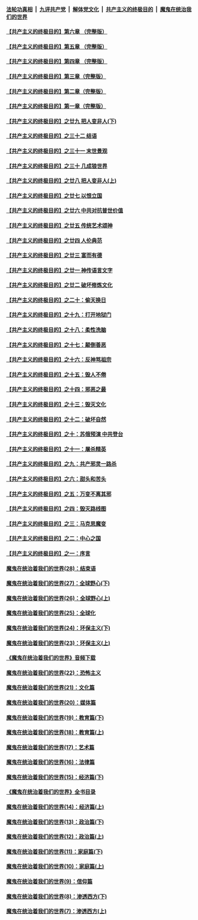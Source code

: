 ####  [法轮功真相](../../../../basic/blob/master/README.md?t=06112331) &nbsp;|&nbsp; [九评共产党](../../../../9ping.md/blob/master/README.md?t=06112331) &nbsp;|&nbsp; [解体党文化](../../../../jtdwh.md/blob/master/README.md?t=06112331)  &nbsp;|&nbsp; [共产主义的终极目的](../../../../gczydzjmd.md/blob/master/README.md?t=06112331) &nbsp;|&nbsp; [魔鬼在统治我们的世界](../../../../mgztzwmdsj.md/blob/master/README.md?t=06112331) 

#### [【共产主义的终极目的】第六章 （完整版）](../pages/nsc422/n11428913.md?t=06112331) 

#### [【共产主义的终极目的】第五章 （完整版）](../pages/nsc422/n11428912.md?t=06112331) 

#### [【共产主义的终极目的】第四章 （完整版）](../pages/nsc422/n11428907.md?t=06112331) 

#### [【共产主义的终极目的】第三章（完整版）](../pages/nsc422/n11428848.md?t=06112331) 

#### [【共产主义的终极目的】第二章（完整版）](../pages/nsc422/n11428831.md?t=06112331) 

#### [【共产主义的终极目的】第一章（完整版）](../pages/nsc422/n11417651.md?t=06112331) 

#### [【共产主义的终极目的】之廿九 把人变非人(下)](../pages/nsc422/n11344140.md?t=06112331) 

#### [【共产主义的终极目的】之三十二 结语](../pages/nsc422/n11360535.md?t=06112331) 

#### [【共产主义的终极目的】之三十一 末世景观](../pages/nsc422/n11351129.md?t=06112331) 

#### [【共产主义的终极目的】之三十 几成狼世界](../pages/nsc422/n11348280.md?t=06112331) 

#### [【共产主义的终极目的】之廿八 把人变非人(上)](../pages/nsc422/n11340492.md?t=06112331) 

#### [【共产主义的终极目的】之廿七 以恨立国](../pages/nsc422/n11336944.md?t=06112331) 

#### [【共产主义的终极目的】之廿六 中共对抗普世价值](../pages/nsc422/n11324785.md?t=06112331) 

#### [【共产主义的终极目的】之廿五 传统艺术颂神](../pages/nsc422/n11296396.md?t=06112331) 

#### [【共产主义的终极目的】之廿四 人伦典范](../pages/nsc422/n11296397.md?t=06112331) 

#### [【共产主义的终极目的】之廿三 富而有德](../pages/nsc422/n11283598.md?t=06112331) 

#### [【共产主义的终极目的】之廿一 神传语言文字](../pages/nsc422/n11263265.md?t=06112331) 

#### [【共产主义的终极目的】之廿二 破坏修炼文化](../pages/nsc422/n11245728.md?t=06112331) 

#### [【共产主义的终极目的】之二十：偷天换日](../pages/nsc422/n11238846.md?t=06112331) 

#### [【共产主义的终极目的】之十九：打开地狱门](../pages/nsc422/n11206376.md?t=06112331) 

#### [【共产主义的终极目的】之十八：柔性洗脑](../pages/nsc422/n11199994.md?t=06112331) 

#### [【共产主义的终极目的】之十七：颠倒善恶](../pages/nsc422/n11179782.md?t=06112331) 

#### [【共产主义的终极目的】之十六：反神骂祖宗](../pages/nsc422/n11166798.md?t=06112331) 

#### [【共产主义的终极目的】之十五：毁人不倦](../pages/nsc422/n11166792.md?t=06112331) 

#### [【共产主义的终极目的】之十四：邪恶之最](../pages/nsc422/n11150249.md?t=06112331) 

#### [【共产主义的终极目的】之十三：毁灭文化](../pages/nsc422/n11135227.md?t=06112331) 

#### [【共产主义的终极目的】之十二：破坏自然](../pages/nsc422/n11135214.md?t=06112331) 

#### [【共产主义的终极目的】之十：苏俄预演 中共登台](../pages/nsc422/n11118424.md?t=06112331) 

#### [【共产主义的终极目的】之十一：屠杀精英](../pages/nsc422/n11118442.md?t=06112331) 

#### [【共产主义的终极目的】之九：共产邪灵一路杀](../pages/nsc422/n11114139.md?t=06112331) 

#### [【共产主义的终极目的】之六：甜头和苦头](../pages/nsc422/n11096971.md?t=06112331) 

#### [【共产主义的终极目的】之五：万变不离其邪](../pages/nsc422/n11091285.md?t=06112331) 

#### [【共产主义的终极目的】之四：毁灭路线图](../pages/nsc422/n11086284.md?t=06112331) 

#### [【共产主义的终极目的】之三：马克思魔变](../pages/nsc422/n11061941.md?t=06112331) 

#### [【共产主义的终极目的】之二：中心之国](../pages/nsc422/n11047728.md?t=06112331) 

#### [【共产主义的终极目的】之一：序言](../pages/nsc422/n11086077.md?t=06112331) 

#### [魔鬼在统治着我们的世界(28)：结束语](../pages/nsc422/n10936246.md?t=06112331) 

#### [魔鬼在统治着我们的世界(27)：全球野心(下)](../pages/nsc422/n10928319.md?t=06112331) 

#### [魔鬼在统治着我们的世界(26)：全球野心(上)](../pages/nsc422/n10900318.md?t=06112331) 

#### [魔鬼在统治着我们的世界(25)：全球化](../pages/nsc422/n10788205.md?t=06112331) 

#### [魔鬼在统治着我们的世界(24)：环保主义(下)](../pages/nsc422/n10695307.md?t=06112331) 

#### [魔鬼在统治着我们的世界(23)：环保主义(上)](../pages/nsc422/n10688613.md?t=06112331) 

#### [《魔鬼在统治着我们的世界》音频下载](../pages/nsc422/n10635553.md?t=06112331) 

#### [魔鬼在统治着我们的世界(22)：恐怖主义](../pages/nsc422/n10614727.md?t=06112331) 

#### [魔鬼在统治着我们的世界(21)：文化篇](../pages/nsc422/n10597706.md?t=06112331) 

#### [魔鬼在统治着我们的世界(20)：媒体篇](../pages/nsc422/n10586579.md?t=06112331) 

#### [魔鬼在统治着我们的世界(19)：教育篇(下)](../pages/nsc422/n10564808.md?t=06112331) 

#### [魔鬼在统治着我们的世界(18)：教育篇(上)](../pages/nsc422/n10526970.md?t=06112331) 

#### [魔鬼在统治着我们的世界(17)：艺术篇](../pages/nsc422/n10499093.md?t=06112331) 

#### [魔鬼在统治着我们的世界(16)：法律篇](../pages/nsc422/n10485969.md?t=06112331) 

#### [魔鬼在统治着我们的世界(15)：经济篇(下)](../pages/nsc422/n10469975.md?t=06112331) 

#### [《魔鬼在统治着我们的世界》全书目录](../pages/nsc422/n10464261.md?t=06112331) 

#### [魔鬼在统治着我们的世界(14)：经济篇(上)](../pages/nsc422/n10457370.md?t=06112331) 

#### [魔鬼在统治着我们的世界(13)：政治篇(下)](../pages/nsc422/n10448270.md?t=06112331) 

#### [魔鬼在统治着我们的世界(12)：政治篇(上)](../pages/nsc422/n10444576.md?t=06112331) 

#### [魔鬼在统治着我们的世界(11)：家庭篇(下)](../pages/nsc422/n10440961.md?t=06112331) 

#### [魔鬼在统治着我们的世界(10)：家庭篇(上)](../pages/nsc422/n10435448.md?t=06112331) 

#### [魔鬼在统治着我们的世界(9)：信仰篇](../pages/nsc422/n10432159.md?t=06112331) 

#### [魔鬼在统治着我们的世界(8)：渗透西方(下)](../pages/nsc422/n10429603.md?t=06112331) 

#### [魔鬼在统治着我们的世界(7)：渗透西方(上)](../pages/nsc422/n10426013.md?t=06112331) 

